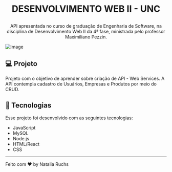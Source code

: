 <h1 align="center"><p>DESENVOLVIMENTO WEB II - UNC</p> </h1>

<p align="center">
API apresentada no curso de graduação de Engenharia de Software, na disciplina de Desenvolvimento Web II da 4ª fase, ministrada pelo professor Maximiliano Pezzin.
</p>

![image](https://user-images.githubusercontent.com/88353503/204687011-ec9252bf-1da6-4c66-87f4-aaf703796611.png)


## 💻 Projeto

Projeto com o objetivo de aprender sobre criação de API - Web Services.
A API contempla cadastro de Usuários, Empresas e Produtos por meio do CRUD.

## 🚀 Tecnologias

Esse projeto foi desenvolvido com as seguintes tecnologias:

- JavaScript
- MySQL
- Node.js
- HTML/React
- CSS

---

Feito com ♥ by Natalia Ruchs